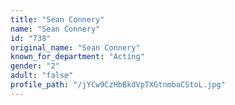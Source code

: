 ```yaml
---
title: "Sean Connery"
name: "Sean Connery"
id: "738"
original_name: "Sean Connery"
known_for_department: "Acting"
gender: "2"
adult: "false"
profile_path: "/jYCw9CzHbBkdVpTXGtnmbaCStoL.jpg"
---
```

